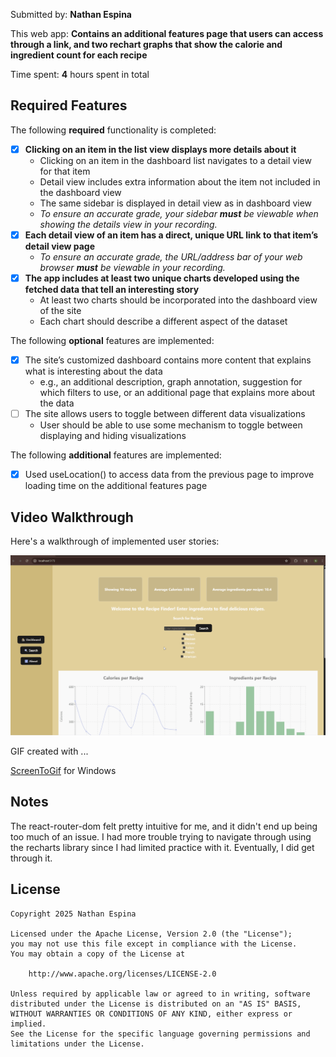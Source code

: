 Submitted by: **Nathan Espina**

This web app: **Contains an additional features page that users can access through a link, and two rechart graphs that show the calorie and ingredient count for each recipe**

Time spent: **4** hours spent in total

## Required Features

The following **required** functionality is completed:

- [x] **Clicking on an item in the list view displays more details about it**
  - Clicking on an item in the dashboard list navigates to a detail view for that item
  - Detail view includes extra information about the item not included in the dashboard view
  - The same sidebar is displayed in detail view as in dashboard view
  - *To ensure an accurate grade, your sidebar **must** be viewable when showing the details view in your recording.*
- [x] **Each detail view of an item has a direct, unique URL link to that item’s detail view page**
  -  *To ensure an accurate grade, the URL/address bar of your web browser **must** be viewable in your recording.*
- [x] **The app includes at least two unique charts developed using the fetched data that tell an interesting story**
  - At least two charts should be incorporated into the dashboard view of the site
  - Each chart should describe a different aspect of the dataset


The following **optional** features are implemented:

- [x] The site’s customized dashboard contains more content that explains what is interesting about the data 
  - e.g., an additional description, graph annotation, suggestion for which filters to use, or an additional page that explains more about the data
- [ ] The site allows users to toggle between different data visualizations
  - User should be able to use some mechanism to toggle between displaying and hiding visualizations 

  
The following **additional** features are implemented:

* [x] Used useLocation() to access data from the previous page to improve loading time on the additional features page

## Video Walkthrough

Here's a walkthrough of implemented user stories:

![Website Walkthrough](https://github.com/Nespina24/web102_project5/blob/main/RecipeWalkthrough4.gif)


GIF created with ...  

[ScreenToGif](https://www.screentogif.com/) for Windows

## Notes

The react-router-dom felt pretty intuitive for me, and it didn't end up being too much of an issue. I had more trouble trying to navigate through using the recharts library since I had limited practice with it. Eventually, I did get through it.

## License

    Copyright 2025 Nathan Espina

    Licensed under the Apache License, Version 2.0 (the "License");
    you may not use this file except in compliance with the License.
    You may obtain a copy of the License at

        http://www.apache.org/licenses/LICENSE-2.0

    Unless required by applicable law or agreed to in writing, software
    distributed under the License is distributed on an "AS IS" BASIS,
    WITHOUT WARRANTIES OR CONDITIONS OF ANY KIND, either express or implied.
    See the License for the specific language governing permissions and
    limitations under the License.
